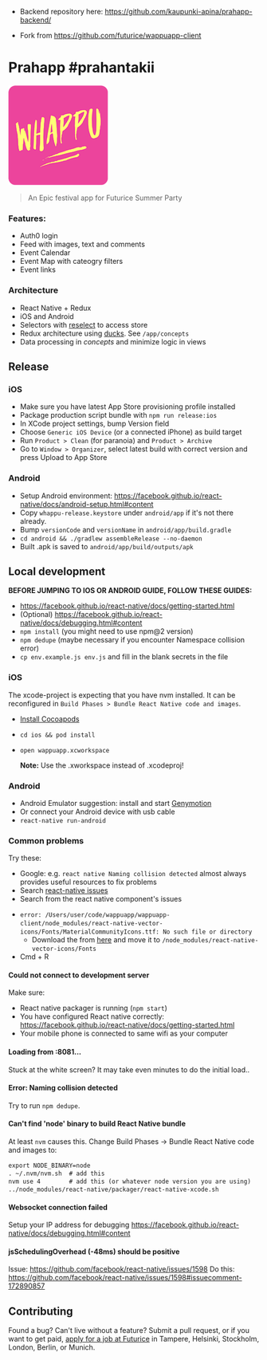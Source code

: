 * Backend repository here: https://github.com/kaupunki-apina/prahapp-backend/

* Fork from https://github.com/futurice/wappuapp-client

# Prahapp #prahantakii

![](docs/logo.png)

> An Epic festival app for Futurice Summer Party


### Features:
* Auth0 login
* Feed with images, text and comments
* Event Calendar
* Event Map with cateogry filters
* Event links

### Architecture
* React Native + Redux
* iOS and Android
* Selectors with [reselect](https://github.com/reactjs/reselect/) to access store
* Redux architecture using [ducks](https://github.com/erikras/ducks-modular-redux). See `/app/concepts`
* Data processing in _concepts_ and minimize logic in views

## Release

### iOS

* Make sure you have latest App Store provisioning profile installed
* Package production script bundle with `npm run release:ios`
* In XCode project settings, bump Version field
* Choose `Generic iOS Device` (or a connected iPhone) as build target
* Run `Product > Clean` (for paranoia) and `Product > Archive`
* Go to `Window > Organizer`, select latest build with correct version and press Upload to App Store

### Android

* Setup Android environment: https://facebook.github.io/react-native/docs/android-setup.html#content
* Copy `whappu-release.keystore` under `android/app` if it's not there already.
* Bump `versionCode` and `versionName` in `android/app/build.gradle`
* `cd android && ./gradlew assembleRelease --no-daemon`
* Built .apk is saved to `android/app/build/outputs/apk`

## Local development

**BEFORE JUMPING TO IOS OR ANDROID GUIDE, FOLLOW THESE GUIDES:**

* https://facebook.github.io/react-native/docs/getting-started.html
* (Optional) https://facebook.github.io/react-native/docs/debugging.html#content
* `npm install` (you might need to use npm@2 version)
* `npm dedupe` (maybe necessary if you encounter Namespace collision error)
* `cp env.example.js env.js` and fill in the blank secrets in the file

### iOS

The xcode-project is expecting that you have nvm installed. It can be reconfigured in
`Build Phases > Bundle React Native code and images`.

- [Install Cocoapods](https://guides.cocoapods.org/using/getting-started.html#installation)
- `cd ios && pod install`
- `open wappuapp.xcworkspace`

  **Note:** Use the .xworkspace instead of .xcodeproj!

### Android

- Android Emulator suggestion: install and start [Genymotion](https://www.genymotion.com)
- Or connect your Android device with usb cable
- `react-native run-android`

### Common problems

Try these:

* Google: e.g. `react native Naming collision detected` almost always provides
useful resources to fix problems
* Search [react-native issues](https://github.com/facebook/react-native)
* Search from the react native component's issues

- `error: /Users/user/code/wappuapp/wappuapp-client/node_modules/react-native-vector-icons/Fonts/MaterialCommunityIcons.ttf: No such file or directory`
  - Download the from [here](https://github.com/oblador/react-native-vector-icons/raw/master/Fonts/MaterialCommunityIcons.ttf) and move it to `/node_modules/react-native-vector-icons/Fonts`
- Cmd + R

#### Could not connect to development server

Make sure:

* React native packager is running (`npm start`)
* You have configured React native correctly: https://facebook.github.io/react-native/docs/getting-started.html
* Your mobile phone is connected to same wifi as your computer

#### Loading from <your-ip>:8081...

Stuck at the white screen? It may take even minutes to do the initial load..

#### Error: Naming collision detected

Try to run `npm dedupe`.


#### Can't find 'node' binary to build React Native bundle

At least `nvm` causes this. Change Build Phases -> Bundle React Native code and images to:

```
export NODE_BINARY=node
. ~/.nvm/nvm.sh  # add this
nvm use 4        # add this (or whatever node version you are using)
../node_modules/react-native/packager/react-native-xcode.sh
```

#### Websocket connection failed

Setup your IP address for debugging https://facebook.github.io/react-native/docs/debugging.html#content

#### jsSchedulingOverhead (-48ms) should be positive

Issue: https://github.com/facebook/react-native/issues/1598
Do this: https://github.com/facebook/react-native/issues/1598#issuecomment-172890857

## Contributing

Found a bug? Can't live without a feature? Submit a pull request, or if you want to get paid, [apply for a job at Futurice](http://futurice.com/careers) in Tampere, Helsinki, Stockholm, London, Berlin, or Munich.
